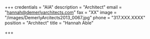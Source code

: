 +++
credentials = "AIA"
description = "Architect"
email = "hannah@demerlyarchitects.com"
fax = "XX"
image = "/images/DemerlyArcitects2013_0067.jpg"
phone = "317.XXX.XXXX"
position = "Architect"
title = "Hannah Able"

+++
